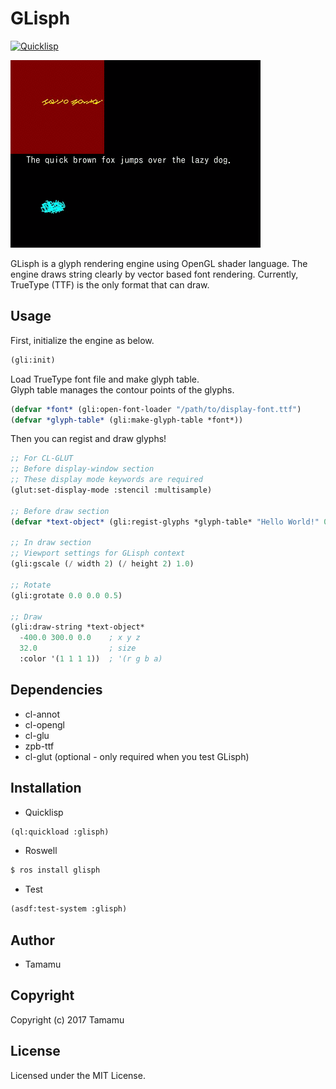 # GLisph

[![Quicklisp](http://quickdocs.org/badge/glisph.svg)](http://quickdocs.org/glisph/)

![Screen Shot](screenshot.gif)

GLisph is a glyph rendering engine using OpenGL shader language. The engine draws string clearly by vector based font rendering. Currently, TrueType (TTF) is the only format that can draw.

## Usage

First, initialize the engine as below.

```lisp
(gli:init)
```

Load TrueType font file and make glyph table.  
Glyph table manages the contour points of the glyphs.

```lisp
(defvar *font* (gli:open-font-loader "/path/to/display-font.ttf")
(defvar *glyph-table* (gli:make-glyph-table *font*))
```

Then you can regist and draw glyphs!

```lisp
;; For CL-GLUT
;; Before display-window section
;; These display mode keywords are required
(glut:set-display-mode :stencil :multisample)

;; Before draw section
(defvar *text-object* (gli:regist-glyphs *glyph-table* "Hello World!" 0.0))

;; In draw section
;; Viewport settings for GLisph context
(gli:gscale (/ width 2) (/ height 2) 1.0)

;; Rotate
(gli:grotate 0.0 0.0 0.5)

;; Draw
(gli:draw-string *text-object*
  -400.0 300.0 0.0    ; x y z
  32.0                ; size
  :color '(1 1 1 1))  ; '(r g b a)

```

## Dependencies

* cl-annot
* cl-opengl
* cl-glu
* zpb-ttf
* cl-glut (optional - only required when you test GLisph)

## Installation

* Quicklisp

```lisp
(ql:quickload :glisph)
```

* Roswell

```bash
$ ros install glisph
```

* Test

```lisp
(asdf:test-system :glisph)
```

## Author

* Tamamu

## Copyright

Copyright (c) 2017 Tamamu

## License

Licensed under the MIT License.
